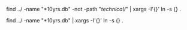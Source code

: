 find ../ -name "*10yrs.db" -not -path "*technical/*" | xargs -I'{}' ln -s {} .

find ../ -name "*10yrs.db" | xargs -I'{}' ln -s {} .

